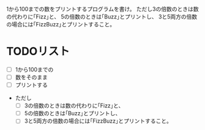 1から100までの数をプリントするプログラムを書け。 ただし3の倍数のときは数の代わりに｢Fizz｣と、 5の倍数のときは｢Buzz｣とプリントし、 3と5両方の倍数の場合には｢FizzBuzz｣とプリントすること。


# TODOリスト

- [ ] 1から100までの
- [ ] 数をそのまま
- [ ] プリントする
- ただし
    - [ ] 3の倍数のときは数の代わりに｢Fizz｣と、
    - [ ] 5の倍数のときは｢Buzz｣とプリントし、
    - [ ] 3と5両方の倍数の場合には｢FizzBuzz｣とプリントすること。
